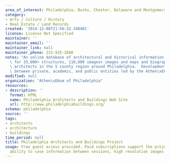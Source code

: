 ```yaml
---
area_of_interest: Philadelphia, Bucks, Chester, Delaware and Montgomery Counties
category:
- Arts / Culture / History
- Real Estate / Land Records
created: '2014-12-08T21:56:32.348401'
license: License Not Specified
maintainer: ''
maintainer_email: ''
maintainer_link: null
maintainer_phone: 215-925-2688
notes: "An online database of architectural and historical information and images\
  \ for 35,000+ structures, 110,000 images+ images and maps and biographies of 5,000+\
  \ architects in the 5 county region around Philadelphia.  Development was a collaboration\
  \ between private, academic, and public entities led by the Athen\xE6um of Philadelphia."
modified: null
organization: "Athen\xE6um of Philadelphia"
resources:
- description: ''
  format: HTML
  name: Philadelphia Architects and Buildings Web Site
  url: http://www.philadelphiabuildings.org/
schema: philadelphia
source: ''
tags: 
- architects
- architecture
- buildings
time_period: null
title: Philadelphia Architects and Buildings Project
usage: Free guest access provided. Paid subscriptions support the project and provide
  ability to save information between sessions, high resolution images and other benefits.
---
```

